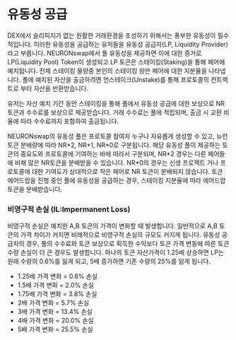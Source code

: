 # 유동성 공급

DEX에서 슬리피지가 없는 원활한 거래환경을 조성하기 위해서는 풍부한 유동성이 필수적입니다. 이러한 유동성을 공급하는 유저들을 유동성 공급자(LP, Liquidity Provider)라고 부릅니다. NEURONswap에서 풀 유동성을 제공하면 이에 대한 증거로 LP(Liquidity Pool) Token이 생성되고 LP 토큰은 스테이킹(Staking)을 통해 페어에 예치됩니다. 전체 스테이킹 물량중 본인의 스테이킹 량은 페어에 대한 지분율을 나타냅니다. 풀에 예치된 자산을 출금하려면 언스테이크(Unstake)를 통해 프로토콜의 컨트랙트로 부터 자산을 반환받습니다.

유저는 자산 예치 기간 동안 스테이킹을 통해 풀에서 유동성 공급에 대한 보상으로 NR 토큰과 수수료를 보상으로 제공받습니다. 거래 수수료는 풀에 적립되며, 출금 시 교환 비율에 따라 수수료까지 포함하여 출금됩니다.

NEURONswap의 유동성 풀은 프로토콜 참여자 누구나 자유롭게 생성할 수 있고, 뉴런 토큰 분배량에 따라 NR\*2, NR\*1, NR\*0로 구분됩니다. 해당 유동성 풀이 제공하는 토큰의 중요도와 프로토콜에 기여하는 바에 따라서 구분되며, NR\*2 경우는 다른 페어들에 비해 많은 NR토큰을 분배받을 수 있습니다. NR\*0의 경우는 신생 프로젝트 거나 프로토콜에 대한 기여도가 상대적으로 작은 페어로 NR 토큰이 분배되지 않습니다. 토큰 에어드랍을 진행 중인 풀에 유동성을 공급하는 경우, 스테이킹 지분율에 따라 에어드랍 토큰을 분배받습니다.

### **비영구적 손실 (IL:Impermanent Loss)**

비영구적 손실은 예치한 A,B 토큰의 가격이 변화할 때 발생합니다. 일반적으로 A,B 토큰의 가격 차이가 커지면 비례적으로 비영구적 손실의 규모도 커지게 됩니다. 유동성 공급자의 경우, 풀의 수수료와 토큰 보상으로 획득한 수익보다 토큰 가격 변동에 따른 토큰 수량 손실이 더 큰 경우도 발생합니다. 하나의 토큰 자산가격이 1.25배 상승하면 LP는 원래 수량의 0.6%를 잃게 되고, 5배 증가하면 기존 수량의 25%를 잃게 됩니다.

* 1.25배 가격 변화 = 0.6% 손실
* 1.5배 가격 변화 = 2.0% 손실
* 1.75배 가격 변화 = 3.8% 손실
* 2배 가격 변화 = 5.7% 손실
* 3배 가격 변화 = 13.4% 손실
* 4배 가격 변화 = 20.0% 손실
* 5배 가격 변화 = 25.5% 손실
